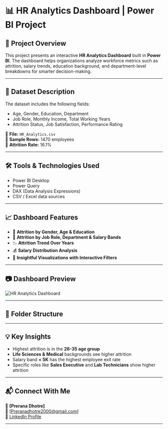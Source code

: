 # 📊 HR Analytics Dashboard | Power BI Project

## 📝 Project Overview
This project presents an interactive **HR Analytics Dashboard** built in **Power BI**. The dashboard helps organizations analyze workforce metrics such as attrition, salary trends, education background, and department-level breakdowns for smarter decision-making.

---

## 📂 Dataset Description
The dataset includes the following fields:
- Age, Gender, Education, Department
- Job Role, Monthly Income, Total Working Years
- Attrition Status, Job Satisfaction, Performance Rating

📁 **File:** `HR_Analytics.csv`  
📄 **Sample Rows:** 1470 employees  
📌 **Attrition Rate:** 16.1%

---

## 🛠 Tools & Technologies Used
- Power BI Desktop
- Power Query
- DAX (Data Analysis Expressions)
- CSV / Excel data sources

---

## 📈 Dashboard Features
- 🚻 **Attrition by Gender, Age & Education**
- 💼 **Attrition by Job Role, Department & Salary Bands**
- 📉 **Attrition Trend Over Years**
- 💰 **Salary Distribution Analysis**
- 🧠 **Insightful Visualizations with Interactive Filters**

---

## 📷 Dashboard Preview

![HR Analytics Dashboard](hr_dashboard.png)

---

## 🧭 Folder Structure

---

## 💡 Key Insights
- Highest attrition is in the **26-35 age group**
- **Life Sciences & Medical** backgrounds see higher attrition
- Salary band **< 5K** has the highest employee exit rate
- Specific roles like **Sales Executive** and **Lab Technicians** show higher attrition

---

## 📬 Connect With Me
👤 **[Prerana Dhotre]**  
📧 [Preranadhotre2000@gmail.com]  
🔗 [LinkedIn Profile](www.linkedin.com/in/prerana-dhotre-3011)

---
